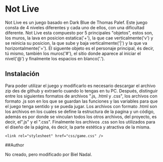 # Not Live

Not Live es un juego basado en Dark Blue de Thomas Palef.
Este juego consta de 4 niveles diferentes y cada uno de ellos, con una dificultad diferente.
Not Live esta compuesto por 5 principales "objetos", estos son, los muros, la lava en posicion estatica('+'), la que cae verticalmente('v') y se reinicia su posicion, la que sube y baja verticalmente('|') y la que va horizontalmente('=').
El siguente objeto es el personaje principal, és decir, tú mismo, también los muros('#'), el sitio donde aparece al iniciar el nivel('@') y finalmente los espacios en blanco('.').

## Instalación

Para poder utilizar el juego y modificarlo es necesario descargar el archivo zip des de github y extraerlo cuando lo tengas en tu PC.
Después, distinguir entre los siguientes formatos de archivos ".js, .html y .css", los archivos con formato .js son en los que se guardan las funciones y las variables para que el juego tenga sentido y se pueda jugar.
Los archivos con formato .html son los archivos en los cuales se define la estructura de la pagina y un código, además es por donde se vinculan todos los otros archivos, del proyecto, es decir, el".js" y el ".css".
Finalmente los archivos .css son los utilizados para el diseño de la página, és decir, la parte estética y atractiva de la misma.
```
<link rel="stylesheet" href="css/game.css" />
```

##Author

No creado, pero modificado por Biel Nadal.
